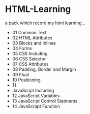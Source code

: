 # HTML-Learning
a pack which record my html learning...
- 01 Common Text
- 02 HTML Attributes
- 03 Blocks and Inlines
- 04 Forms
- 05 CSS Including
- 06 CSS Selector
- 07 CSS Attributes
- 08 Padding, Border and Margin
- 09 Float
- 10 Positioning
- 11
- JavaScript Including
- 12 JavaScript Variables
- 13 JavaScript Control Statments
- 14 JavaScrapt Function
